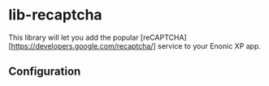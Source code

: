 # lib-recaptcha

This library will let you add the popular [reCAPTCHA][https://developers.google.com/recaptcha/] service to your Enonic XP app.

## Configuration
